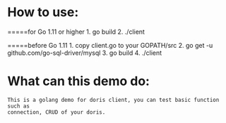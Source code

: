 <!--
Licensed to the Apache Software Foundation (ASF) under one
or more contributor license agreements.  See the NOTICE file
distributed with this work for additional information
regarding copyright ownership.  The ASF licenses this file
to you under the Apache License, Version 2.0 (the
"License"); you may not use this file except in compliance
with the License.  You may obtain a copy of the License at

  http://www.apache.org/licenses/LICENSE-2.0

Unless required by applicable law or agreed to in writing,
software distributed under the License is distributed on an
"AS IS" BASIS, WITHOUT WARRANTIES OR CONDITIONS OF ANY
KIND, either express or implied.  See the License for the
specific language governing permissions and limitations
under the License.
-->


# How to use:
=====for Go 1.11 or higher
	1. go build
	2. ./client

=====before Go 1.11
	1. copy client.go to your GOPATH/src
	2. go get -u github.com/go-sql-driver/mysql
	3. go build
	4. ./client

# What can this demo do:
	This is a golang demo for doris client, you can test basic function such as
	connection, CRUD of your doris.

